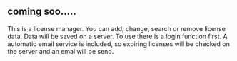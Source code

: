 coming soo.....
--------
This is a license manager.
You can add, change, search or remove license data.
Data will be saved on a server.
To use there is a login function first.
A automatic email service is included, so expiring licenses will be checked on the server and an emal will be send.
